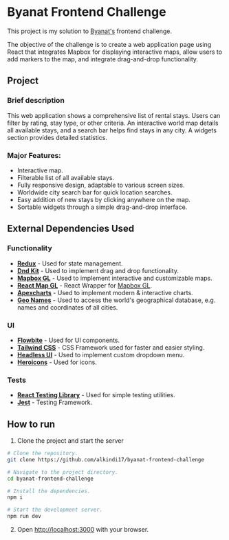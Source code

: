 # Byanat Frontend Challenge

This project is my solution to [Byanat's](https://www.byanat.om) frontend challenge.

The objective of the challenge is to create a web application page using React that integrates Mapbox for displaying interactive maps, allow users to add markers to the map, and integrate drag-and-drop functionality.

## Project

### Brief description

This web application shows a comprehensive list of rental stays. Users can filter by rating, stay type, or other criteria. An interactive world map details all available stays, and a search bar helps find stays in any city. A widgets section provides detailed statistics.

### Major Features:

- Interactive map.
- Filterable list of all available stays.
- Fully responsive design, adaptable to various screen sizes.
- Worldwide city search bar for quick location searches.
- Easy addition of new stays by clicking anywhere on the map.
- Sortable widgets through a simple drag-and-drop interface.

## External Dependencies Used

### Functionality

- **[Redux](https://redux.js.org)** - Used for state management.
- **[Dnd Kit](https://dndkit.com)** - Used to implement drag and drop functionality.
- **[Mapbox GL](https://www.mapbox.com)** - Used to implement interactive and customizable maps.
- **[React Map GL](https://visgl.github.io/react-map-gl/)** - React Wrapper for [Mapbox GL](https://www.mapbox.com).
- **[Apexcharts](https://apexcharts.com)** - Used to implement modern & interactive charts.
- **[Geo Names](http://www.geonames.org)** - Used to access the world's geographical database, e.g. names and coordinates of all cities.

### UI

- **[Flowbite](https://flowbite.com)** - Used for UI components.
- **[Tailwind CSS](https://tailwindcss.com)** - CSS Framework used for faster and easier styling.
- **[Headless UI](https://headlessui.com)** - Used to implement custom dropdown menu.
- **[Heroicons](https://heroicons.com)** - Used for icons.

### Tests

- **[React Testing Library](https://testing-library.com/docs/react-testing-library/intro/)** - Used for simple testing utilities.
- **[Jest](https://testing-library.com)** - Testing Framework.

## How to run

1. Clone the project and start the server

```bash
# Clone the repository.
git clone https://github.com/alkindi17/byanat-frontend-challenge

# Navigate to the project directory.
cd byanat-frontend-challenge

# Install the dependencies.
npm i

# Start the development server.
npm run dev
```

2. Open [http://localhost:3000](http://localhost:3000) with your browser.
